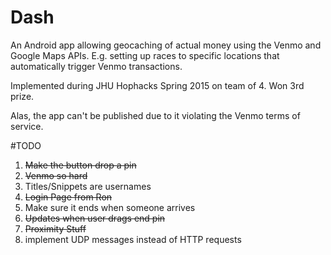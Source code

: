 Dash
====

An Android app allowing geocaching of actual money using the Venmo and Google Maps APIs. E.g. setting up races to specific locations that automatically trigger Venmo transactions.

Implemented during JHU Hophacks Spring 2015 on team of 4. Won 3rd prize.

Alas, the app can't be published due to it violating the Venmo terms of service.

#TODO
1. ~~Make the button drop a pin~~
2. ~~Venmo so hard~~
3. Titles/Snippets are usernames
4. ~~Login Page from Ron~~
5. Make sure it ends when someone arrives
6. ~~Updates when user drags end pin~~
7. ~~Proximity Stuff~~
8. implement UDP messages instead of HTTP requests

